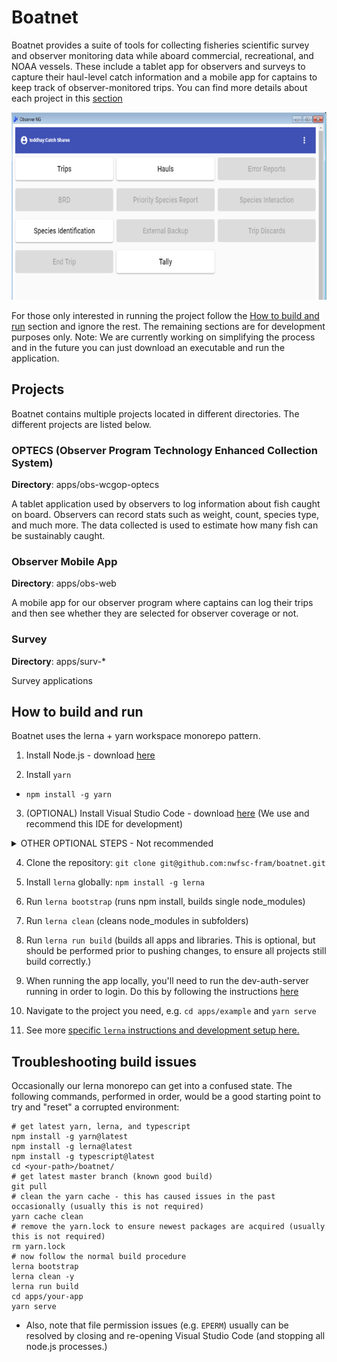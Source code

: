 # Boatnet

Boatnet provides a suite of tools for collecting fisheries scientific survey and observer monitoring data while aboard commercial, recreational, and NOAA vessels. These include a tablet app for observers and surveys to capture their haul-level catch information and a mobile app for captains to keep track of observer-monitored trips. You can find more details about each project in this [section](https://github.com/nwfsc-fram/boatnet#projects)

<p align="center">
  <img src="./img/FRAM_screenshot.PNG" alt="FRAM Screenshot"
       width="654" height="300">
</p>

For those only interested in running the project follow the [How to build and run](https://github.com/nwfsc-fram/boatnet#how-to-build-and-run) section and ignore the rest. The remaining sections are for development purposes only. Note: We are currently working on simplifying the process and in the future you can just download an executable and run the application.

## Projects

Boatnet contains multiple projects located in different directories. The different projects are listed below.

### OPTECS (Observer Program Technology Enhanced Collection System)

**Directory**: apps/obs-wcgop-optecs

A tablet application used by observers to log information about fish caught on board. Observers can record stats such as weight, count, species type, and much more. The data collected is used to estimate how many fish can be sustainably caught.

### Observer Mobile App

**Directory**: apps/obs-web

A mobile app for our observer program where captains can log their trips and then see whether they are selected for observer coverage or not.

### Survey

**Directory**: apps/surv-*

Survey applications

## How to build and run
Boatnet uses the lerna + yarn workspace monorepo pattern.

1. Install Node.js - download [here](https://nodejs.org/en/)

2. Install `yarn`
  * `npm install -g yarn`

3. (OPTIONAL) Install Visual Studio Code - download [here](https://code.visualstudio.com/) (We use and recommend this IDE for development)
<details><summary>OTHER OPTIONAL STEPS - Not recommended</summary>
<p>
  
* These are optional steps, not currently required.

* (OPTIONAL) Install node-gyp by launching visual studio code as administrator and running the following from a terminal (Ref: https://www.npmjs.com/package/node-gyp):
- Windows: `npm install -g windows-build-tools`
- Mac: Ensure read/write access to /usr/local/lib/node_modules/npm/node_modules then run `yarn global add node-gyp`

* (OPTIONAL) In windows, you should run the initial build from a Visual Studio command prompt. This will install packages specified in packages.json. (re-run when other devs add packages to packages.json)
</p>
</details>

4. Clone the repository: `git clone git@github.com:nwfsc-fram/boatnet.git`

1. Install `lerna` globally: `npm install -g lerna`

1. Run `lerna bootstrap` (runs npm install, builds single node_modules)

1. Run `lerna clean` (cleans node_modules in subfolders)

1. Run `lerna run build` (builds all apps and libraries. This is optional, but should be performed prior to pushing changes, to ensure all projects still build correctly.)

1. When running the app locally, you'll need to run the dev-auth-server running in order to login. Do this by following the instructions [here](https://github.com/nwfsc-fram/boatnet/blob/master/apps/dev-auth-server/README.md#setup)

1. Navigate to the project you need, e.g. `cd apps/example` and `yarn serve`

1. See more [specific `lerna` instructions and development setup here.](./docs/dev-notes/README.md)

## Troubleshooting build issues
Occasionally our lerna monorepo can get into a confused state. The following commands, performed in order, would be a good starting point to try and "reset" a corrupted environment:
```
# get latest yarn, lerna, and typescript
npm install -g yarn@latest
npm install -g lerna@latest
npm install -g typescript@latest
cd <your-path>/boatnet/
# get latest master branch (known good build)
git pull 
# clean the yarn cache - this has caused issues in the past occasionally (usually this is not required)
yarn cache clean
# remove the yarn.lock to ensure newest packages are acquired (usually this is not required)
rm yarn.lock
# now follow the normal build procedure
lerna bootstrap
lerna clean -y
lerna run build
cd apps/your-app
yarn serve
```
* Also, note that file permission issues (e.g. `EPERM`) usually can be resolved by closing and re-opening Visual Studio Code (and stopping all node.js processes.)
